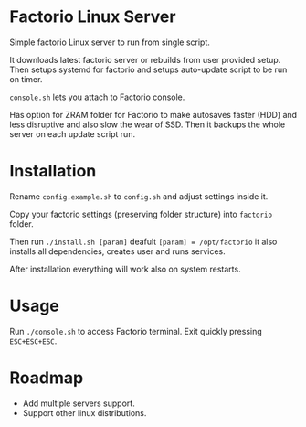 # Factorio Linux Server
Simple factorio Linux server to run from single script.

It downloads latest factorio server or rebuilds from user provided setup. Then setups systemd for factorio and setups auto-update script to be run on timer.

`console.sh` lets you attach to Factorio console.

Has option for ZRAM folder for Factorio to make autosaves faster (HDD) and less disruptive and also slow the wear of SSD. Then it backups the whole server on each update script run.


# Installation
Rename `config.example.sh` to `config.sh` and adjust settings inside it.

Copy your factorio settings (preserving folder structure) into `factorio` folder.

Then run `./install.sh [param]` deafult `[param] = /opt/factorio` it also installs all dependencies, creates user and runs services.

After installation everything will work also on system restarts.

# Usage

Run `./console.sh` to access Factorio terminal. Exit quickly pressing `ESC+ESC+ESC`.


# Roadmap
- Add multiple servers support.
- Support other linux distributions.